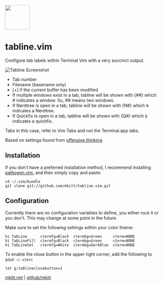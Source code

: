 
<img src="https://mkitt.net/apple-touch-icon.png" width="80px" height="80px" />

# tabline.vim

Configure tab labels within Terminal Vim with a very succinct output.

![Tabline Screenshot](https://raw.github.com/mkitt/tabline.vim/master/screenshots/tabline.png)

- Tab number
- Filename (basename only)
- [+] if the current buffer has been modified
- If multiple windows exist in a tab, tabline will be shown with {##} which # indicates a window. So, ## means two windows.
- If Nerdtree is open in a tab, tabline will be shown with {N#} which `N` indicates a Nerdtree.
- If Quickfix is open in a tab, tabline will be shown with {Q#} which `Q` indicates a quickfix.

Tabs in this case, refer to Vim Tabs and not the Terminal.app tabs.

Based on settings found from [offensive
thinking](http://www.offensivethinking.org/data/dotfiles/vimrc).

## Installation
If you don't have a preferred installation method, I recommend
installing [pathogen.vim](https://github.com/tpope/vim-pathogen), and
then simply copy and paste:

```
cd ~/.vim/bundle
git clone git://github.com/mkitt/tabline.vim.git
```

## Configuration
Currently there are no configuration variables to define, you either
rock it or you don't. This may change at some point in the future.

Make sure to set the following settings within your color theme:

```
hi TabLine      ctermfg=Black  ctermbg=Green     cterm=NONE
hi TabLineFill  ctermfg=Black  ctermbg=Green     cterm=NONE
hi TabLineSel   ctermfg=White  ctermbg=DarkBlue  cterm=NONE
```

To enable the close button in the upper right corner, add the following to your `~/.vimrc`
```
let g:tablineclosebutton=1
```




[mkitt.net][mkitt.net] | [github/mkitt][github]

[github]: https://github.com/mkitt "@mkitt"
[mkitt.net]: https://mkitt.net "🏔"

